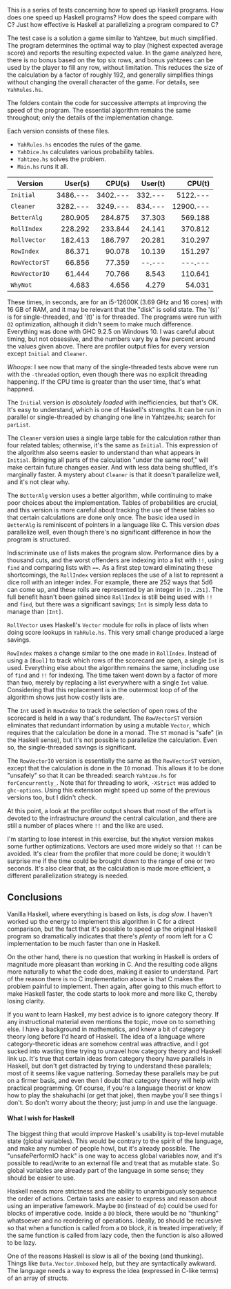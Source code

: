 
This is a series of tests concerning how to speed up Haskell programs. How does one speed up Haskell programs? How does the speed compare with C? Just how effective is Haskell at parallelizing a program compared to C?

The test case is a solution a game similar to Yahtzee, but much simplified. The program determines the optimal way to play (highest expected average score) and reports the resulting expected value. In the game analyzed here, there is no bonus based on the top six rows, and bonus yahtzees can be used by the player to fill any row, without limitation. This reduces the size of the calculation by a factor of roughly 192, and generally simplifies things without changing the overall character of the game. For details, see `YahRules.hs`.

The folders contain the code for successive attempts at improving the speed of the program. The essential algorithm remains the same throughout; only the details of the implementation change.

Each version consists of these files.
* `YahRules.hs` encodes the rules of the game.
* `YahDice.hs` calculates various probability tables.
* `Yahtzee.hs` solves the problem.
* `Main.hs` runs it all.


| Version     | User(s)  | CPU(s)    | User(t) | CPU(t)    |
| -----       |  -----:  | -----:    | -----:  | -----:    |
|`Initial`    | 3486.--- | 3402.---  | 332.--- |  5122.--- |
|`Cleaner`    | 3282.--- | 3249.---  | 834.--- | 12900.--- |
|`BetterAlg`  |  280.905 |  284.875  |  37.303 |   569.188 |
|`RollIndex`  |  228.292 |  233.844  |  24.141 |   370.812 |
|`RollVector` |  182.413 |  186.797  |  20.281 |   310.297 |
|`RowIndex`   |   86.371 |   90.078  |  10.139 |   151.297 |
|`RowVectorST`|   66.856 |   77.359  |  --.--- |   ---.--- |
|`RowVectorIO`|   61.444 |   70.766  |   8.543 |   110.641 |
|`WhyNot`     |    4.683 |    4.656  |   4.279 |    54.031 |


These times, in seconds, are for an i5-12600K (3.69 GHz and 16 cores) with 16 GB of RAM, and it may be relevant that the "disk" is solid state. The '(s)' is for single-threaded, and '(t)' is for threaded. The programs were run with `O2` optimization, although it didn't seem to make much difference. Everything was done with GHC 9.2.5 on Windows 10. I was careful about timing, but not obsessive, and the numbers vary by a few percent around the values given above. There are profiler output files for every version except `Initial` and `Cleaner`.

*Whoops*: I see now that many of the single-threaded tests above were run with the `-threaded` option, even though there was no explicit threading happening. If the CPU time is greater than the user time, that's what happned. 

The `Initial` version is *absolutely loaded* with inefficiencies, but that's OK. It's easy to understand, which is one of Haskell's strengths. It can be run in parallel or single-threaded by changing one line in Yahtzee.hs; search for `parList`.

The `Cleaner` version uses a single large table for the calculation rather than four related tables; otherwise, it's the same as `Initial`. This expression of the algorithm also seems easier to understand than what appears in `Initial`. Bringing all parts of the calculation "under the same roof," will make certain future changes easier. And with less data being shuffled, it's marginally faster. A mystery about `Cleaner` is that it doesn't parallelize well, and it's not clear why.

The `BetterAlg` version uses a better algorithm, while continuing to make poor choices about the implementation. Tables of probabilities are crucial, and this version is more careful about tracking the use of these tables so that certain calculations are done only once. The basic idea used in `BetterAlg` is reminiscent of pointers in a language like C. This version *does* parallelize well, even though there's no significant difference in how the program is structured.

Indiscriminate use of lists makes the program slow. Performance dies by a thousand cuts, and the worst offenders are indexing into a list with `!!`, using `find` and comparing lists with `==`. As a first step toward eliminating these shortcomings, the `RollIndex` version replaces the use of a list to represent a dice roll with an integer index. For example, there are 252 ways that 5d6 can come up, and these rolls are represented by an integer in `[0..251]`. The full benefit hasn't been gained since `RollIndex` is still being used with `!!` and `find`, but there was a significant savings; `Int` is simply less data to manage than `[Int]`.

`RollVector` uses Haskell's `Vector` module for rolls in place of lists when doing score lookups in `YahRule.hs`. This very small change produced a large savings.

`RowIndex` makes a change similar to the one made in `RollIndex`. Instead of using a `[Bool]` to track which rows of the scorecard are open, a single `Int` is used. Everything else about the algorithm remains the same, including use of `find` and `!!` for indexing. The time taken went down by a factor of more than two, merely by replacing a list everywhere with a single `Int` value. Considering that this replacement is in the outermost loop of of the algorithm shows just how costly lists are.

The `Int` used in `RowIndex` to track the selection of open rows of the scorecard is held in a way that's redundant. The `RowVectorST` version eliminates that redundant information by using a mutable `Vector`, which requires that the calculation be done in a monad. The `ST` monad is "safe" (in the Haskell sense), but it's not possible to parallelize the calculation. Even so, the single-threaded savings is significant.

The `RowVectorIO` version is essentially the same as the `RowVectorST` version, except that the calculation is done in the `IO` monad. This allows it to be done "unsafely" so that it can be threaded: search `Yahtzee.hs` for `forConcurrently_`. Note that for threading to work, `-XStrict` was added to `ghc-options`. Using this extension might speed up some of the previous versions too, but I didn't check.

At this point, a look at the profiler output shows that most of the effort is devoted to the infrastructure *around* the central calculation, and there are still a number of places where `!!` and the like are used.

I'm starting to lose interest in this exercise, but the `WhyNot` version makes some further optimizations. Vectors are used more widely so that `!!` can be avoided. It's clear from the profiler that more could be done; it wouldn't surprise me if the time could be brought down to the range of one or two seconds. It's also clear that, as the calculation is made more efficient, a different parallelization strategy is needed. 


Conclusions
-----------

Vanilla Haskell, where everything is based on lists, is *dog slow*. I haven't worked up the energy to implement this algorithm in C for a direct comparison, but the fact that it's possible to speed up the original Haskell program so dramatically indicates that there's *plenty* of room left for a C implementation to be much faster than one in Haskell.

On the other hand, there is no question that working in Haskell is orders of magnitude more pleasant than working in C. And the resulting code aligns more naturally to what the code does, making it easier to understand. Part of the reason there is no C implementation above is that C makes the problem painful to implement. Then again, after going to this much effort to make Haskell faster, the code starts to look more and more like C, thereby losing clarity.

If you want to learn Haskell, my best advice is to ignore category theory. If any instructional material even mentions the topic, move on to something else. I have a background in mathematics, and knew a bit of category theory long before I'd heard of Haskell. The idea of a language where category-theoretic ideas are somehow central was attractive, and I got sucked into wasting time trying to unravel how category theory and Haskell link up. It's true that certain ideas from category theory have parallels in Haskell, but don't get distracted by trying to understand these parallels; most of it seems like vague nattering. Someday these parallels may be put on a firmer basis, and even then I doubt that category theory will help with practical programming. Of course, if you're a language theorist or know how to play the shakuhachi (or get that joke), then maybe you'll see things I don't. So don't worry about the theory; just jump in and use the language.

#### What I wish for Haskell 

The biggest thing that would improve Haskell's usability is top-level mutable state (global variables). This would be contrary to the spirit of the language, and make any number of people howl, but it's already possible. The "unsafePerformIO hack" is one way to access global variables now, and it's possible to read/write to an external file and treat that as mutable state. So global variables are already part of the language in some sense; they should be easier to use.

Haskell needs more strictness and the ability to unambiguously sequence the order of actions. Certain tasks are easier to express and reason about using an imperative famework. Maybe `DO` (instead of `do`) could be used for blocks of imperative code. Inside a `DO` block, there would be no "thunking" whatsoever and no reordering of operations. Ideally, `DO` should be recursive so that when a function is called from a `DO` block, it is treated imperatively; if the same function is called from lazy code, then the function is also allowed to be lazy.

One of the reasons Haskell is slow is all of the boxing (and thunking). Things like `Data.Vector.Unboxed` help, but they are syntactically awkward. The language needs a way to express the idea (expressed in C-like terms) of an array of structs. 




